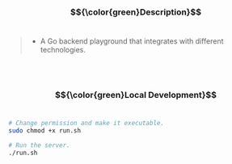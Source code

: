 ###  $${\color{green}Description}$$
#

> - A Go backend playground that integrates with different technologies.

<br />
<br />



### $${\color{green}Local Development}$$
#

```bash
# Change permission and make it executable.
sudo chmod +x run.sh

# Run the server.
./run.sh
```
